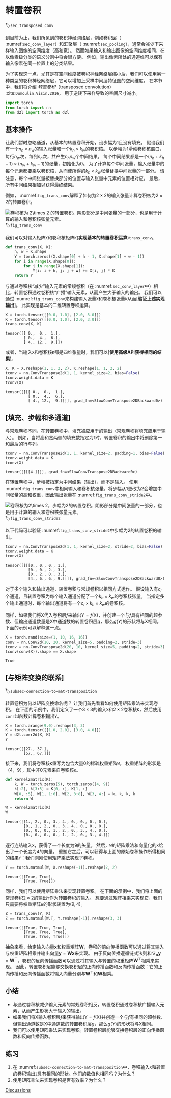 # 转置卷积
:label:`sec_transposed_conv`

到目前为止，我们所见到的卷积神经网络层，例如卷积层（ :numref:`sec_conv_layer`）和汇聚层（ :numref:`sec_pooling`），通常会减少下采样输入图像的空间维度（高和宽）。
然而如果输入和输出图像的空间维度相同，在以像素级分类的语义分割中将会很方便。
例如，输出像素所处的通道维可以保有输入像素在同一位置上的分类结果。

为了实现这一点，尤其是在空间维度被卷积神经网络层缩小后，我们可以使用另一种类型的卷积神经网络层，它可以增加上采样中间层特征图的空间维度。
在本节中，我们将介绍
*转置卷积*（transposed convolution） :cite:`Dumoulin.Visin.2016`，
用于逆转下采样导致的空间尺寸减小。



```python
import torch
from torch import nn
from d2l import torch as d2l
```

## 基本操作

让我们暂时忽略通道，从基本的转置卷积开始，设步幅为1且没有填充。
假设我们有一个$n_h \times n_w$的输入张量和一个$k_h \times k_w$的卷积核。
以步幅为1滑动卷积核窗口，每行$n_w$次，每列$n_h$次，共产生$n_h n_w$个中间结果。
每个中间结果都是一个$(n_h + k_h - 1) \times (n_w + k_w - 1)$的张量，初始化为0。
为了计算每个中间张量，输入张量中的每个元素都要乘以卷积核，从而使所得的$k_h \times k_w$张量替换中间张量的一部分。
请注意，每个中间张量被替换部分的位置与输入张量中元素的位置相对应。
最后，所有中间结果相加以获得最终结果。

例如， :numref:`fig_trans_conv`解释了如何为$2\times 2$的输入张量计算卷积核为$2\times 2$的转置卷积。

![卷积核为 $2\times 2$ 的转置卷积。阴影部分是中间张量的一部分，也是用于计算的输入和卷积核张量元素。 ](img/trans_conv.svg)
:label:`fig_trans_conv`

我们可以对输入矩阵`X`和卷积核矩阵`K`(**实现基本的转置卷积运算**)`trans_conv`。



```python
def trans_conv(X, K):
    h, w = K.shape
    Y = torch.zeros((X.shape[0] + h - 1, X.shape[1] + w - 1))
    for i in range(X.shape[0]):
        for j in range(X.shape[1]):
            Y[i: i + h, j: j + w] += X[i, j] * K
    return Y
```

与通过卷积核“减少”输入元素的常规卷积（在 :numref:`sec_conv_layer`中）相比，转置卷积通过卷积核“广播”输入元素，从而产生大于输入的输出。
我们可以通过 :numref:`fig_trans_conv`来构建输入张量`X`和卷积核张量`K`从而[**验证上述实现输出**]。
此实现是基本的二维转置卷积运算。



```python
X = torch.tensor([[0.0, 1.0], [2.0, 3.0]])
K = torch.tensor([[0.0, 1.0], [2.0, 3.0]])
trans_conv(X, K)
```




    tensor([[ 0.,  0.,  1.],
            [ 0.,  4.,  6.],
            [ 4., 12.,  9.]])



或者，当输入`X`和卷积核`K`都是四维张量时，我们可以[**使用高级API获得相同的结果**]。



```python
X, K = X.reshape(1, 1, 2, 2), K.reshape(1, 1, 2, 2)
tconv = nn.ConvTranspose2d(1, 1, kernel_size=2, bias=False)
tconv.weight.data = K
tconv(X)
```




    tensor([[[[ 0.,  0.,  1.],
              [ 0.,  4.,  6.],
              [ 4., 12.,  9.]]]], grad_fn=<SlowConvTranspose2DBackward0>)



## [**填充、步幅和多通道**]

与常规卷积不同，在转置卷积中，填充被应用于的输出（常规卷积将填充应用于输入）。
例如，当将高和宽两侧的填充数指定为1时，转置卷积的输出中将删除第一和最后的行与列。



```python
tconv = nn.ConvTranspose2d(1, 1, kernel_size=2, padding=1, bias=False)
tconv.weight.data = K
tconv(X)
```




    tensor([[[[4.]]]], grad_fn=<SlowConvTranspose2DBackward0>)



在转置卷积中，步幅被指定为中间结果（输出），而不是输入。
使用 :numref:`fig_trans_conv`中相同输入和卷积核张量，将步幅从1更改为2会增加中间张量的高和权重，因此输出张量在 :numref:`fig_trans_conv_stride2`中。

![卷积核为$2\times 2$，步幅为2的转置卷积。阴影部分是中间张量的一部分，也是用于计算的输入和卷积核张量元素。](img/trans_conv_stride2.svg)
:label:`fig_trans_conv_stride2`

以下代码可以验证 :numref:`fig_trans_conv_stride2`中步幅为2的转置卷积的输出。



```python
tconv = nn.ConvTranspose2d(1, 1, kernel_size=2, stride=2, bias=False)
tconv.weight.data = K
tconv(X)
```




    tensor([[[[0., 0., 0., 1.],
              [0., 0., 2., 3.],
              [0., 2., 0., 3.],
              [4., 6., 6., 9.]]]], grad_fn=<SlowConvTranspose2DBackward0>)



对于多个输入和输出通道，转置卷积与常规卷积以相同方式运作。
假设输入有$c_i$个通道，且转置卷积为每个输入通道分配了一个$k_h\times k_w$的卷积核张量。
当指定多个输出通道时，每个输出通道将有一个$c_i\times k_h\times k_w$的卷积核。

同样，如果我们将$\mathsf{X}$代入卷积层$f$来输出$\mathsf{Y}=f(\mathsf{X})$，并创建一个与$f$具有相同的超参数、但输出通道数量是$\mathsf{X}$中通道数的转置卷积层$g$，那么$g(Y)$的形状将与$\mathsf{X}$相同。
下面的示例可以解释这一点。



```python
X = torch.rand(size=(1, 10, 16, 16))
conv = nn.Conv2d(10, 20, kernel_size=5, padding=2, stride=3)
tconv = nn.ConvTranspose2d(20, 10, kernel_size=5, padding=2, stride=3)
tconv(conv(X)).shape == X.shape
```




    True



## [**与矩阵变换的联系**]
:label:`subsec-connection-to-mat-transposition`

转置卷积为何以矩阵变换命名呢？
让我们首先看看如何使用矩阵乘法来实现卷积。
在下面的示例中，我们定义了一个$3\times 3$的输入`X`和$2\times 2$卷积核`K`，然后使用`corr2d`函数计算卷积输出`Y`。



```python
X = torch.arange(9.0).reshape(3, 3)
K = torch.tensor([[1.0, 2.0], [3.0, 4.0]])
Y = d2l.corr2d(X, K)
Y
```




    tensor([[27., 37.],
            [57., 67.]])



接下来，我们将卷积核`K`重写为包含大量0的稀疏权重矩阵`W`。
权重矩阵的形状是（$4$，$9$），其中非0元素来自卷积核`K`。



```python
def kernel2matrix(K):
    k, W = torch.zeros(5), torch.zeros((4, 9))
    k[:2], k[3:5] = K[0, :], K[1, :]
    W[0, :5], W[1, 1:6], W[2, 3:8], W[3, 4:] = k, k, k, k
    return W

W = kernel2matrix(K)
W
```




    tensor([[1., 2., 0., 3., 4., 0., 0., 0., 0.],
            [0., 1., 2., 0., 3., 4., 0., 0., 0.],
            [0., 0., 0., 1., 2., 0., 3., 4., 0.],
            [0., 0., 0., 0., 1., 2., 0., 3., 4.]])



逐行连结输入`X`，获得了一个长度为9的矢量。
然后，`W`的矩阵乘法和向量化的`X`给出了一个长度为4的向量。
重塑它之后，可以获得与上面的原始卷积操作所得相同的结果`Y`：我们刚刚使用矩阵乘法实现了卷积。



```python
Y == torch.matmul(W, X.reshape(-1)).reshape(2, 2)
```




    tensor([[True, True],
            [True, True]])



同样，我们可以使用矩阵乘法来实现转置卷积。
在下面的示例中，我们将上面的常规卷积$2 \times 2$的输出`Y`作为转置卷积的输入。
想要通过矩阵相乘来实现它，我们只需要将权重矩阵`W`的形状转置为$(9, 4)$。



```python
Z = trans_conv(Y, K)
Z == torch.matmul(W.T, Y.reshape(-1)).reshape(3, 3)
```




    tensor([[True, True, True],
            [True, True, True],
            [True, True, True]])



抽象来看，给定输入向量$\mathbf{x}$和权重矩阵$\mathbf{W}$，卷积的前向传播函数可以通过将其输入与权重矩阵相乘并输出向量$\mathbf{y}=\mathbf{W}\mathbf{x}$来实现。
由于反向传播遵循链式法则和$\nabla_{\mathbf{x}}\mathbf{y}=\mathbf{W}^\top$，卷积的反向传播函数可以通过将其输入与转置的权重矩阵$\mathbf{W}^\top$相乘来实现。
因此，转置卷积层能够交换卷积层的正向传播函数和反向传播函数：它的正向传播和反向传播函数将输入向量分别与$\mathbf{W}^\top$和$\mathbf{W}$相乘。

## 小结

* 与通过卷积核减少输入元素的常规卷积相反，转置卷积通过卷积核广播输入元素，从而产生形状大于输入的输出。
* 如果我们将$\mathsf{X}$输入卷积层$f$来获得输出$\mathsf{Y}=f(\mathsf{X})$并创造一个与$f$有相同的超参数、但输出通道数是$\mathsf{X}$中通道数的转置卷积层$g$，那么$g(Y)$的形状将与$\mathsf{X}$相同。
* 我们可以使用矩阵乘法来实现卷积。转置卷积层能够交换卷积层的正向传播函数和反向传播函数。

## 练习

1. 在 :numref:`subsec-connection-to-mat-transposition`中，卷积输入`X`和转置的卷积输出`Z`具有相同的形状。他们的数值也相同吗？为什么？
1. 使用矩阵乘法来实现卷积是否有效率？为什么？


[Discussions](https://discuss.d2l.ai/t/3302)

